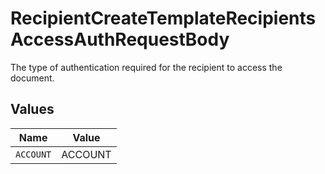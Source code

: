 # RecipientCreateTemplateRecipientsAccessAuthRequestBody

The type of authentication required for the recipient to access the document.


## Values

| Name      | Value     |
| --------- | --------- |
| `ACCOUNT` | ACCOUNT   |